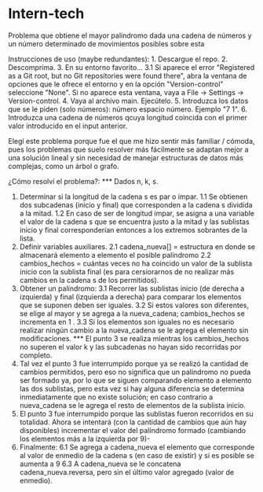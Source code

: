 # Intern-tech
Problema que obtiene el mayor palíndromo dada una cadena de números y un número determinado de movimientos posibles sobre esta


Instrucciones de uso (maybe redundantes):
    1. Descargue el repo.
    2. Descomprima.
    3. En su entorno favorito...
        3.1 Si aparece el error "Registered as a Git root, but no Git repositories were found there", abra la ventana de opciones que le ofrece el entorno y en la opción "Version-control" seleccione "None". 
        Si no aparece esta ventana, vaya a File -> Settings -> Version-control.
    4. Vaya al archivo main. Ejecútelo.
    5. Introduzca los datos que se le piden (solo números): número espacio número.
       Ejemplo "7 1".
    6. Introduzca una cadena de números qcuya longitud coincida con el primer valor introducido en el input anterior.


Elegí este problema porque fue el que me hizo sentir más familiar / cómoda, pues los problemas que suelo resolver más fácilmente se adaptan mejor a una solución lineal y sin necesidad de manejar estructuras de datos más complejas, como un árbol o grafo.



¿Cómo resolví el problema?:
*** Dados n, k, s.
1. Determinar si la longitud de la cadena s es par o impar.
    1.1 Se obtienen dos subcadenas (inicio y final) que corresponden a la cadena s dividida a la mitad.
    1.2 En caso de ser de longitud impar, se asigna a una variable el valor de la cadena s que se encuentra justo a la mitad y las sublistas inicio y final corresponderían entonces a los extremos sobrantes de la lista.
2. Definir variables auxiliares.
    2.1 cadena_nueva[] = estructura en donde se almacenará elemento a elemento el posible palíndromo
    2.2 cambios_hechos = cuántas veces no ha coincido un valor de la sublista inicio con la sublista final (es para cersiorarnos de no realizar más cambios en la cadena s de los permitidos).
3. Obtener un palíndromo:
    3.1 Recorrer las sublistas inicio (de derecha a izquierda) y final (izquierda a derecha) para comparar los elementos que se suponen deben ser iguales.
    3.2 Si estos valores son diferentes, se elige al mayor y se agrega a la nueva_cadena; cambios_hechos se incrementa en 1 .
    3.3 Si los elementos son iguales no es necesario realizar ningún cambio  a la nueva_cadena se le agrega el elemento sin modificaciones.
    *** El punto 3 se realiza mientras los cambios_hechos no superen el valor k y las subcadenas no hayan sido recorridas por completo.
4. Tal vez el punto 3 fue interrumpido porque ya se realizó la cantidad de cambios permitidos, pero eso no significa que un palíndromo no pueda ser formado ya, por lo que se siguen comparando elemento a elemento las dos sublistas, pero esta vez  si hay alguna diferencia se determina inmediatamente que no existe solución; en caso contrario a nueva_cadena se le agrega el resto de elementos de la sublista inicio.
5. El punto 3 fue interrumpido porque las sublistas fueron recorridos en su totalidad. Ahora se intentará (con la cantidad de cambios que aún hay disponibles) incrementar el valor del palíndromo formado (cambiando los elementos más a la izquierda por 9)-
6. Finalmente:
    6.1 Se agrega a cadena_nueva el elemento que corresponde al valor de enmedio de la cadena s (en caso de existir) y si es posible se aumenta a 9
    6.3 A cadena_nueva se le concatena cadena_nueva.reversa, pero sin el último valor agregado (valor de enmedio).
